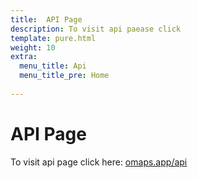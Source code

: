 ```yaml
---
title:  API Page
description: To visit api paease click
template: pure.html
weight: 10
extra:
  menu_title: Api
  menu_title_pre: Home
  
---
```

# API Page

To visit api page click here: [omaps.app/api](https://omaps.app/api)
